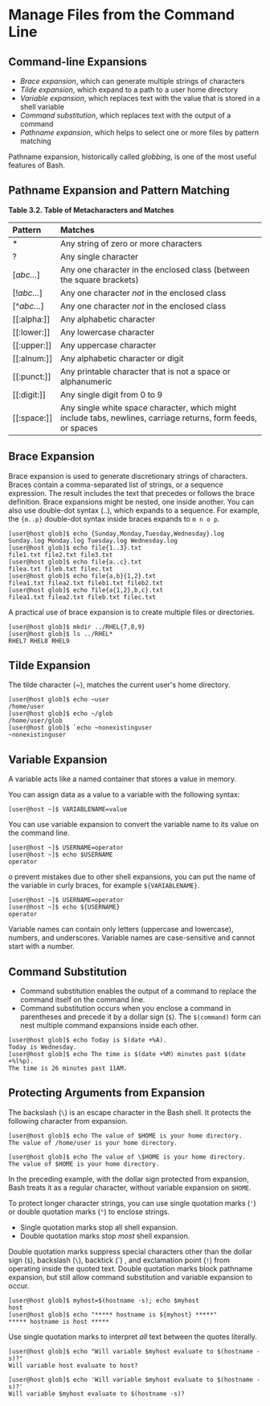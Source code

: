 # Manage Files from the Command Line

## Command-line Expansions
- _Brace expansion_, which can generate multiple strings of characters
- _Tilde expansion_, which expand to a path to a user home directory
- _Variable expansion_, which replaces text with the value that is stored in a shell variable
- _Command substitution_, which replaces text with the output of a command
- _Pathname expansion_, which helps to select one or more files by pattern matching

Pathname expansion, historically called _globbing_, is one of the most useful features of Bash. 

## Pathname Expansion and Pattern Matching
**Table 3.2. Table of Metacharacters and Matches**

|Pattern|Matches|
|:--|:--|
|*|Any string of zero or more characters|
|?|Any single character|
|[_abc…​_]|Any one character in the enclosed class (between the square brackets)|
|[!_abc…​_]|Any one character _not_ in the enclosed class|
|[^_abc…​_]|Any one character _not_ in the enclosed class|
|[[:alpha:]]|Any alphabetic character|
|[[:lower:]]|Any lowercase character|
|[[:upper:]]|Any uppercase character|
|[[:alnum:]]|Any alphabetic character or digit|
|[[:punct:]]|Any printable character that is not a space or alphanumeric|
|[[:digit:]]|Any single digit from 0 to 9|
|[[:space:]]|Any single white space character, which might include tabs, newlines, carriage returns, form feeds, or spaces|
## Brace Expansion
Brace expansion is used to generate discretionary strings of characters. Braces contain a comma-separated list of strings, or a sequence expression. The result includes the text that precedes or follows the brace definition. Brace expansions might be nested, one inside another. You can also use double-dot syntax (..), which expands to a sequence. For example, the `{m..p}` double-dot syntax inside braces expands to `m n o p`.
```
[user@host glob]$ echo {Sunday,Monday,Tuesday,Wednesday}.log
Sunday.log Monday.log Tuesday.log Wednesday.log
[user@host glob]$ echo file{1..3}.txt
file1.txt file2.txt file3.txt
[user@host glob]$ echo file{a..c}.txt
filea.txt fileb.txt filec.txt
[user@host glob]$ echo file{a,b}{1,2}.txt
filea1.txt filea2.txt fileb1.txt fileb2.txt
[user@host glob]$ echo file{a{1,2},b,c}.txt
filea1.txt filea2.txt fileb.txt filec.txt
```
A practical use of brace expansion is to create multiple files or directories.
```
[user@host glob]$ mkdir ../RHEL{7,8,9}
[user@host glob]$ ls ../RHEL*
RHEL7 RHEL8 RHEL9
```
## Tilde Expansion
The tilde character (~), matches the current user's home directory. 
```
[user@host glob]$ echo ~user
/home/user
[user@host glob]$ echo ~/glob
/home/user/glob
[user@host glob]$ `echo ~nonexistinguser
~nonexistinguser
```
## Variable Expansion
A variable acts like a named container that stores a value in memory. 

You can assign data as a value to a variable with the following syntax:
```
[user@host ~]$ VARIABLENAME=value
```

You can use variable expansion to convert the variable name to its value on the command line.
```
[user@host ~]$ USERNAME=operator
[user@host ~]$ echo $USERNAME
operator
```

o prevent mistakes due to other shell expansions, you can put the name of the variable in curly braces, for example `${VARIABLENAME}`.
```
[user@host ~]$ USERNAME=operator
[user@host ~]$ echo ${USERNAME}
operator
```
Variable names can contain only letters (uppercase and lowercase), numbers, and underscores. Variable names are case-sensitive and cannot start with a number.

## Command Substitution
- Command substitution enables the output of a command to replace the command itself on the command line. 
- Command substitution occurs when you enclose a command in parentheses and precede it by a dollar sign (`$`). The ``$(command)`` form can nest multiple command expansions inside each other.
```
[user@host glob]$ echo Today is $(date +%A).
Today is Wednesday.
[user@host glob]$ echo The time is $(date +%M) minutes past $(date +%l%p).
The time is 26 minutes past 11AM.
```
## Protecting Arguments from Expansion

The backslash (`\`) is an escape character in the Bash shell. It protects the following character from expansion.
```
[user@host glob]$ echo The value of $HOME is your home directory.
The value of /home/user is your home directory.

[user@host glob]$ echo The value of \$HOME is your home directory.
The value of $HOME is your home directory.
```
In the preceding example, with the dollar sign protected from expansion, Bash treats it as a regular character, without variable expansion on `$HOME`.

To protect longer character strings, you can use single quotation marks (`'`) or double quotation marks (`"`) to enclose strings. 
- Single quotation marks stop all shell expansion.
- Double quotation marks stop _most_ shell expansion.

Double quotation marks suppress special characters other than the dollar sign (`$`), backslash (`\`), backtick (\`) , and exclamation point (`!`) from operating inside the quoted text. Double quotation marks block pathname expansion, but still allow command substitution and variable expansion to occur.
```
[user@host glob]$ myhost=$(hostname -s); echo $myhost
host
[user@host glob]$ echo "***** hostname is ${myhost} *****"
***** hostname is host *****
```

Use single quotation marks to interpret _all_ text between the quotes literally.
```
[user@host glob]$ echo "Will variable $myhost evaluate to $(hostname -s)?"
Will variable host evaluate to host?

[user@host glob]$ echo 'Will variable $myhost evaluate to $(hostname -s)?'
Will variable $myhost evaluate to $(hostname -s)?
```
